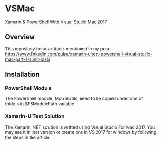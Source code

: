 # VSMac
Xamarin &amp; PowerShell With Visual Studio Mac 2017

## Overview
This repository hosts artifacts mentioned in my post: 
  https://www.linkedin.com/pulse/xamarin-uitest-powershell-visual-studio-mac-part-1-sunit-joshi

## Installation
### PowerShell Module
The PowerShell module, MobileUtils, need to be copied under one of folders in $PSModulePath variable

### Xamarin-UITest Solution
The Xamarin .NET solution is writted using Visual Studio For Mac 2017. You may use it in that version or create one in VS 2017 for windows by following the steps in the article.

